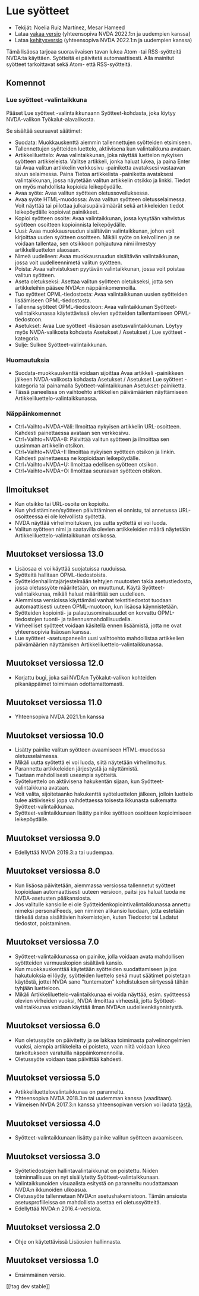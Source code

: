 # Lue syötteet #

* Tekijät: Noelia Ruiz Martínez, Mesar Hameed
* Lataa [vakaa versio][1] (yhteensopiva NVDA 2022.1:n ja uudempien kanssa)
* Lataa [kehitysversio][2] (yhteensopiva NVDA 2022.1:n ja uudempien kanssa)

Tämä lisäosa tarjoaa suoraviivaisen tavan lukea Atom -tai RSS-syötteitä
NVDA:ta käyttäen.  Syötteitä ei päivitetä automaattisesti.  Alla mainitut
syötteet tarkoittavat sekä Atom- että RSS-syötteitä.

## Komennot ##

### Lue syötteet -valintaikkuna ###

Pääset Lue syötteet -valintaikkunaann Syötteet-kohdasta, joka löytyy
NVDA-valikon Työkalut-alavalikosta.

Se sisältää seuraavat säätimet:

* Suodata: Muokkauskenttä aiemmin tallennettujen syötteiden etsimiseen.
* Tallennettujen syötteiden luettelo, aktiivisena kun valintaikkuna avataan.
* Artikkeliluettelo: Avaa valintaikkunan, joka näyttää luettelon nykyisen
  syötteen artikkeleista. Valitse artikkeli, jonka haluat lukea, ja paina
  Enter tai Avaa valitun artikkelin verkkosivu -painiketta avataksesi
  vastaavan sivun selaimessa. Paina Tietoa artikkelista -painiketta
  avataksesi valintaikkunan, jossa näytetään valitun artikkelin otsikko ja
  linkki. Tiedot on myös mahdollista kopioida leikepöydälle.
* Avaa syöte: Avaa valitun syötteen oletussovelluksessa.
* Avaa syöte HTML-muodossa: Avaa valitun syötteen oletusselaimessa. Voit
  näyttää tai piilottaa julkaisupäivämäärät sekä artikkeleiden tiedot
  leikepöydälle kopioivat painikkeet.
* Kopioi syötteen osoite: Avaa valintaikkunan, jossa kysytään vahvistus
  syötteen osoitteen kopioinnista leikepöydälle.
* Uusi: Avaa muokkausruudun sisältävän valintaikkunan, johon voit kirjoittaa
  uuden syötteen osoitteen. Mikäli syöte on kelvollinen ja se voidaan
  tallentaa, sen otsikkoon pohjautuva nimi ilmestyy artikkeliluettelon
  alaosaan.
* Nimeä uudelleen: Avaa muokkausruudun sisältävän valintaikkunan, jossa voit
  uudelleennimetä valitun syötteen.
* Poista: Avaa vahvistuksen pyytävän valintaikkunan, jossa voit poistaa
  valitun syötteen.
* Aseta oletukseksi: Asettaa valitun syötteen oletukseksi, jotta sen
  artikkeleihin pääsee NVDA:n näppäinkomennoilla.
* Tuo syötteet OPML-tiedostosta: Avaa valintaikkunan uusien syötteiden
  lisäämiseen OPML-tiedostosta.
* Tallenna syötteet OPML-tiedostoon: Avaa valintaikkunan
  Syötteet-valintaikkunassa käytettävissä olevien syötteiden tallentamiseen
  OPML-tiedostoon.
* Asetukset: Avaa Lue syötteet -lisäosan asetusvalintaikkunan. Löytyy myös
  NVDA-valikosta kohdasta Asetukset / Asetukset / Lue syötteet -kategoria.
* Sulje: Sulkee Syötteet-valintaikkunan.

### Huomautuksia #####

* Suodata-muokkauskenttä voidaan sijoittaa Avaa artikkeli -painikkeen
  jälkeen NVDA-valikosta kohdasta Asetukset / Asetukset Lue syötteet
  -kategoria tai painamalla Syötteet-valintaikkunan Asetukset-painiketta.
* Tässä paneelissa on vaihtoehto artikkelien päivämäärien näyttämiseen
  Artikkeliluettelo-valintaikkunassa.


### Näppäinkomennot ###

* Ctrl+Vaihto+NVDA+Väli: Ilmoittaa nykyisen artikkelin
  URL-osoitteen. Kahdesti painettaessa avataan sen verkkosivu.
* Ctrl+Vaihto+NVDA+8: Päivittää valitun syötteen ja ilmoittaa sen uusimman
  artikkelin otsikon.
* Ctrl+Vaihto+NVDA+I: Ilmoittaa nykyisen syötteen otsikon ja
  linkin. Kahdesti painettaessa ne kopioidaan leikepöydälle.
* Ctrl+Vaihto+NVDA+U: Ilmoittaa edellisen syötteen otsikon.
* Ctrl+Vaihto+NVDA+O: Ilmoittaa seuraavan syötteen otsikon.

## Ilmoitukset ##

* Kun otsikko tai URL-osoite on kopioitu.
* Kun yhdistäminen/syötteen päivittäminen ei onnistu, tai annetussa
  URL-osoitteessa ei ole kelvollista syötettä.
* NVDA näyttää virheilmoituksen, jos uutta syötettä ei voi luoda.
* Valitun syötteen nimi ja saatavilla olevien artikkeleiden määrä näytetään
  Artikkeliluettelo-valintaikkunan otsikossa.

## Muutokset versiossa 13.0

* Lisäosaa ei voi käyttää suojatuissa ruuduissa.
* Syötteitä hallitaan OPML-tiedostoista.
* Syötteidenhallintajärjestelmään tehtyjen muutosten takia asetustiedosto,
  jossa oletussyöte määritetään, on muuttunut. Käytä
  Syötteet-valintaikkunaa, mikäli haluat määrittää sen uudelleen.
* Aiemmissa versioissa käyttämäsi vanhat tekstitiedostot tuodaan
  automaattisesti uuteen OPML-muotoon, kun lisäosa käynnistetään.
* Syötteiden kopiointi- ja palautusominaisuudet on korvattu OPML-tiedostojen
  tuonti- ja tallennusmahdollisuudella.
* Virheelliset syötteet voidaan käsitellä ennen lisäämistä, jotta ne ovat
  yhteensopivia lisäosan kanssa.
* Lue syötteet -asetuspaneelin uusi vaihtoehto mahdollistaa artikkelien
  päivämäärien näyttämisen Artikkeliluettelo-valintaikkunassa.

## Muutokset versiossa 12.0

* Korjattu bugi, joka sai NVDA:n Työkalut-valikon kohteiden pikanäppäimet
  toimimaan odottamattomasti.

## Muutokset versiossa 11.0

* Yhteensopiva NVDA 2021.1:n kanssa

## Muutokset versiossa 10.0 ##

* Lisätty painike valitun syötteen avaamiseen HTML-muodossa
  oletusselaimessa.
* Mikäli uutta syötettä ei voi luoda, siitä näytetään virheilmoitus.
* Parannettu artikkeleiden järjestystä ja näyttämistä.
* Tuetaan mahdollisesti useampia syötteitä.
* Syöteluettelo on aktiivisena hakukentän sijaan, kun Syötteet-valintaikkuna
  avataan.
* Voit valita, sijoitetaanko hakukenttä syöteluettelon jälkeen, jolloin
  luettelo tulee aktiiviseksi jopa vaihdettaessa toisesta ikkunasta
  sulkematta Syötteet-valintaikkunaa.
* Syötteet-valintaikkunaan lisätty painike syötteen osoitteen kopioimiseen
  leikepöydälle.

## Muutokset versiossa 9.0 ##

* Edellyttää NVDA 2019.3:a tai uudempaa.

## Muutokset versiossa 8.0 ##

* Kun lisäosa päivitetään, aiemmassa versiossa tallennetut syötteet
  kopioidaan  automaattisesti uuteen versioon, paitsi jos haluat tuoda ne
  NVDA-asetusten pääkansiosta.
* Jos valitulle kansiolle ei ole Syötteidenkopiointivalintaikkunassa annettu
  nimeksi personalFeeds, sen niminen alikansio luodaan, jotta estetään
  tärkeää dataa sisältävien hakemistojen, kuten Tiedostot tai Ladatut
  tiedostot, poistaminen.

## Muutokset versiossa 7.0 ##

* Syötteet-valintaikkunassa on painike, jolla voidaan avata mahdollisen
  syöttteiden varmuuskopion sisältävä kansio.
* Kun muokkauskenttää käytetään syötteiden suodattamiseen ja jos
  hakutuloksia ei löydy, syötteiden luettelo sekä muut säätimet poistetaan
  käytöstä, jottei NVDA sano "tuntematon" kohdistuksen siirtyessä tähän
  tyhjään luetteloon.
* Mikäli Artikkeliluettelo-valintaikkunaa ei voida näyttää, esim. syötteessä
  olevien virheiden vuoksi, NVDA ilmoittaa virheestä, jotta
  Syötteet-valintaikkunaa voidaan käyttää ilman NVDA:n
  uudelleenkäynnistystä.

## Muutokset versiossa 6.0 ##

* Kun oletussyöte on päivitetty ja se lakkaa toimimasta palvelinongelmien
  vuoksi, aiempia artikkeleita ei poisteta, vaan niitä voidaan lukea
  tarkoitukseen varatuilla näppäinkomennoilla.
* Oletussyöte voidaan taas päivittää kahdesti.

## Muutokset versiossa 5.0 ##

* Artikkeliluettelovalintaikkunaa on paranneltu.
* Yhteensopiva NVDA 2018.3:n tai uudemman kanssa (vaaditaan).
* Viimeisen NVDA 2017.3:n kanssa yhteensopivan version voi ladata
  [tästä. ][3]

## Muutokset versiossa 4.0 ##

* Syötteet-valintaikkunaan lisätty painike valitun syötteen avaamiseen.

## Muutokset versiossa 3.0 ##

* Syötetiedostojen hallintavalintaikkunat on poistettu. Niiden
  toiminnallisuus on nyt sisällytetty Syötteet-valintaikkunaan.
* Valintaikkunoiden visuaalista esitystä on paranneltu noudattamaan NVDA:n
  ikkunoiden ulkoasua.
* Oletussyöte tallennetaan NVDA:n asetushakemistoon. Tämän ansiosta
  asetusprofiileissa on mahdollista asettaa eri oletussyötteitä.
* Edellyttää NVDA:n 2016.4-versiota.

## Muutokset versiossa 2.0 ##

* Ohje on käytettävissä Lisäosien hallinnasta.

## Muutokset versiossa 1.0 ##

* Ensimmäinen versio.

[[!tag dev stable]]

[1]: https://addons.nvda-project.org/files/get.php?file=rf

[2]: https://addons.nvda-project.org/files/get.php?file=rf-dev

[3]: https://addons.nvda-project.org/files/get.php?file=rf-o

